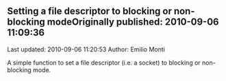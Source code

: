 ## Setting a file descriptor to blocking or non-blocking modeOriginally published: 2010-09-06 11:09:36 
Last updated: 2010-09-06 11:20:53 
Author: Emilio Monti 
 
A simple function to set a file descriptor (i.e. a socket) to blocking or non-blocking mode.